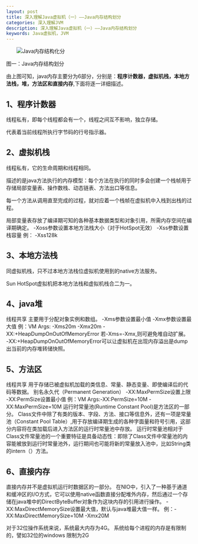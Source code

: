 ```yaml
---
layout: post
title: 深入理解Java虚拟机（一）——Java内存结构划分
categories: 深入理解JVM
description: 深入理解Java虚拟机（一）——Java内存结构划分
keywords: Java虚拟机，JVM
---
```


　　![Java内存结构化分](http://i.imgur.com/a46rxku.png)

图一：Java内存结构划分

由上图可知，java内存主要分为6部分，分别是：**程序计数器，虚拟机栈，本地方法栈，堆，方法区和直接内存**,下面将逐一详细描述。

## 1、程序计数器

线程私有，即每个线程都会有一个，线程之间互不影响，独立存储。

代表着当前线程所执行字节码的行号指示器。

## 2、虚拟机栈

线程私有，它的生命周期和线程相同。

描述的是java方法执行的内存模型：每个方法在执行的同时多会创建一个栈帧用于存储局部变量表、操作数栈、动态链表、方法出口等信息。

每一个方法从调用直至完成的过程，就对应着一个栈帧在虚拟机中入栈到出栈的过程。

局部变量表存放了编译期可知的各种基本数据类型和对象引用，所需内存空间在编译期确定。
-Xoss参数设置本地方法栈大小（对于HotSpot无效）
-Xss参数设置栈容量 例： -Xss128k

## 3、本地方法栈

同虚拟机栈，只不过本地方法栈位虚拟机使用到的native方法服务。

Sun HotSpot虚拟机把本地方法栈和虚拟机栈合二为一。

## 4、java堆

线程共享
主要用于分配对象实例和数组。
-Xms参数设置最小值
-Xmx参数设置最大值 例：VM Args: -Xms20m -Xmx20m -XX:+HeapDumpOnOutOfMemoryError
若-Xms=-Xmx,则可避免堆自动扩展。
-XX:+HeapDumpOnOutOfMemoryError可以让虚拟机在出现内存溢出是dump出当前的内存堆转储快照。

## 5、方法区

线程共享
用于存储已被虚拟机加载的类信息、常量、静态变量、即使编译后的代码等数据。
别名永久代（Permanent Generation）
-XX:MaxPermSize设置上限
-XX:PermSize设置最小值 例：VM Args:-XX:PermSize=10M -XX:MaxPermSize=10M
运行时常量池(Runtime Constant Pool)是方法区的一部分。
Class文件中除了有类的版本、字段、方法、接口等信息外，还有一项是常量池（Constant Pool Table）,用于存放编译期生成的各种字面量和符号引用，这部分内容将在类加载后进入方法区的运行时常量池中存放。
运行时常量池相对于Class文件常量池的一个重要特征是具备动态性：即除了Class文件中常量池的内容能被放到运行时常量池外，运行期间也可能将新的常量放入池中，比如String类的intern（）方法。

## 6、直接内存

直接内存并不是虚拟机运行时数据区的一部分。
在NIO中，引入了一种基于通道和缓冲区的I/O方式，它可以使用native函数直接分配堆外内存，然后通过一个存储在java堆中的DirectByteBuffer对象作为这块内存的引用进行操作。
-XX:MaxDirectMemorySize设置最大值，默认与java堆最大值一样。
例：-XX:MaxDirectMemorySize=10M -Xmx20M
 
对于32位操作系统来说，系统最大内存为4G。
系统给每个进程的内存是有限制的，譬如32位的windows 限制为2G

